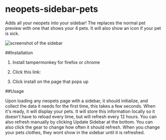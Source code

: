 # neopets-sidebar-pets
Adds all your neopets into your sidebar! The replaces the normal pet preview with one that shows your 4 pets. It will also show an icon if your pet is sick.

![screenshot of the sidebar](https://i.imgur.com/DyCktxK.png)

##Installation

1. Install tampermonkey for firefox or chrome

2. Click this link: 

3. Click install on the page that pops up

##Usage 

Upon loading any neopets page with a sidebar, it should initialize, and collect the data it needs for the first time, this takes a few seconds. When it's ready, it will display your pets. It will store this information locally so it doesn't have to reload every time, but will refresh every 12 hours. You can also refresh manually by clicking Update Sidebar at the bottom. You can also click the gear to change how often it should refresh. When you change your pets clothes, they wont show in the sidebar until it is refreshed.